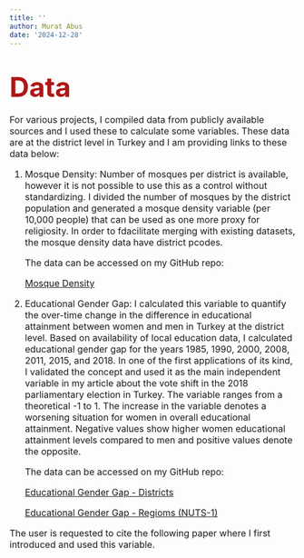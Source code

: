 ```yaml
---
title: ''
author: Murat Abus
date: '2024-12-28'
---
```


<font size="7"><h1 style="color:#ae1717;">Data</h1>

<font size="3">

For various projects, I compiled data from publicly available sources and I used these to calculate some variables. These data are at the district level in Turkey and I am providing links to these data below: 

1. Mosque Density: Number of mosques per district is available, however it is not possible to use this as a control without standardizing. I divided the number of mosques by the district population and generated a mosque density variable (per 10,000 people) that can be used as one more proxy for religiosity. In order to fdacilitate merging with existing datasets, the mosque density data have district pcodes.

    The data can be accessed on my GitHub repo:
    
    [Mosque Density](https://github.com/murabus/mosque_density) 

2. Educational Gender Gap: I calculated this variable to quantify the over-time change in the difference in educational attainment between women and men in Turkey at the district level. Based on availability of local education data, I calculated educational gender gap for the years 1985, 1990, 2000, 2008, 2011, 2015, and 2018. In one of the first applications of its kind, I validated the concept and used it as the main independent variable in my article about the vote shift in the 2018 parliamentary election in Turkey. The variable ranges from a theoretical -1 to 1. The increase in the variable denotes a worsening situation for women in overall educational attainment. Negative values show higher women educational attainment levels compared to men and positive values denote the opposite. 

    The data can be accessed on my GitHub repo:
    
    [Educational Gender Gap - Districts](https://)
    
    [Educational Gender Gap - Regioms (NUTS-1)](https://)

The user is requested to cite the following paper where I first introduced and used this variable.


</font>